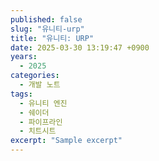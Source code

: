 ```yaml
---
published: false
slug: "유니티-urp"
title: "유니티: URP"
date: 2025-03-30 13:19:47 +0900
years:
  - 2025
categories:
  - 개발 노트
tags:
  - 유니티 엔진
  - 쉐이더
  - 파이프라인
  - 치트시트
excerpt: "Sample excerpt"
---
```

